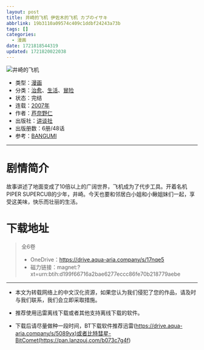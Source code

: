 ```yaml
---
layout: post
title: 井崎的飞机 伊佐木的飞机 カブのイサキ
abbrlink: 19b3110a09574c409c1ddbf24243a73b
tags: []
categories:
  - 漫画
date: 1721818544319
updated: 1721820022038
---
```


![井崎的飞机](https://img.20000207.xyz/file/91dc6e6bfe4277d2eded9.jpg)

- 类型：[漫画](/index.php/category/漫画)
- 分类：[治愈](/index.php/category/治愈)、[生活](/index.php/category/生活)、[冒险](/index.php/category/冒险)
- 状态：完结
- 连载：[2007年](/index.php/category/2007年)
- 作者：[芦奈野仁](/index.php/category/芦奈野仁)
- 出版社：[讲谈社](/index.php/category/讲谈社)
- 出版册数：6册/48话
- 参考：[BANGUMI](https://bangumi.tv/subject/40046)

***

# 剧情简介

故事讲述了地面变成了10倍以上的广阔世界，飞机成为了代步工具。开着名机 PIPER SUPERCUB的少年，井崎。今天也要和邻居白小姐和小鳅姐妹们一起，享受这美味，快乐而壮丽的生活。

# 下载地址

> 全6卷
>
> - OneDrive：<https://drive.aqua-aria.company/s/17nqe5>
> - 磁力链接：magnet:?xt=urn:btih:d199f66716a2bae6277eccc86fe70b218779aebe

***

- 本文为转载网络上的中文汉化资源，如果您认为我们侵犯了您的作品，请及时与我们联系，我们会立即采取措施。

- 推荐使用迅雷离线下载或者其他支持离线下载的软件。

- 下载后请尽量做种一段时间，BT下载软件推荐迅雷(<https://drive.aqua-aria.company/s/5089yx)或者比特彗星-BitComet(https://pan.lanzouj.com/b073c7g4f>)
